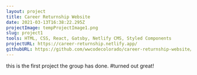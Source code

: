 ```yaml
---
layout: project
title: Career Returnship Website
date: 2021-03-13T16:38:22.295Z
projectImage: tempProjectImage1.png
slug: project1
tools: HTML, CSS, React, Gatsby, Netlify CMS, Styled Components
projectURL: https://career-returnship.netlify.app/
githubURL: https://github.com/wwcodecolorado/career-returnship-website/tree/master/src/components
---
```



this is the first project the group has done.
#turned out great!